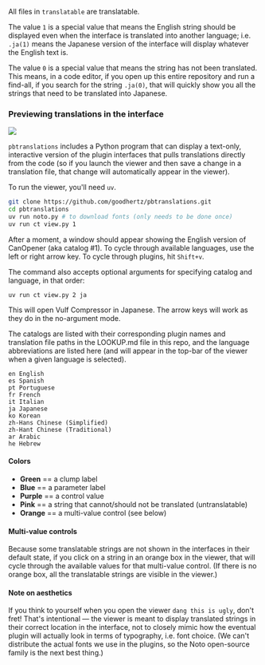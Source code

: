 All files in `translatable` are translatable.

The value `1` is a special value that means the English string should be displayed even when the interface is translated into another language; i.e. `.ja(1)` means the Japanese version of the interface will display whatever the English text is.

The value `0` is a special value that means the string has not been translated. This means, in a code editor, if you open up this entire repository and run a find-all, if you search for the string `.ja(0)`, that will quickly show you all the strings that need to be translated into Japanese.

### Previewing translations in the interface

![](viewer-screenshot.png)

`pbtranslations` includes a Python program that can display a text-only, interactive version of the plugin interfaces that pulls translations directly from the code (so if you launch the viewer and then save a change in a translation file, that change will automatically appear in the viewer).

To run the viewer, you'll need `uv`.

```bash
git clone https://github.com/goodhertz/pbtranslations.git
cd pbtranslations
uv run noto.py # to download fonts (only needs to be done once)
uv run ct view.py 1
```

After a moment, a window should appear showing the English version of CanOpener (aka catalog #1). To cycle through available languages, use the left or right arrow key. To cycle through plugins, hit `Shift+v`.

The command also accepts optional arguments for specifying catalog and language, in that order:

```
uv run ct view.py 2 ja
```

This will open Vulf Compressor in Japanese. The arrow keys will work as they do in the no-argument mode.

The catalogs are listed with their corresponding plugin names and translation file paths in the LOOKUP.md file in this repo, and the language abbreviations are listed here (and will appear in the top-bar of the viewer when a given language is selected).

```
en English
es Spanish
pt Portuguese
fr French
it Italian
ja Japanese
ko Korean
zh-Hans Chinese (Simplified)
zh-Hant Chinese (Traditional)
ar Arabic
he Hebrew
```

#### Colors

- __Green__ == a clump label
- __Blue__ == a parameter label
- __Purple__ == a control value
- __Pink__ == a string that cannot/should not be translated (untranslatable)
- __Orange__ == a multi-value control (see below)

#### Multi-value controls

Because some translatable strings are not shown in the interfaces in their default state, if you click on a string in an orange box in the viewer, that will cycle through the available values for that multi-value control. (If there is no orange box, all the translatable strings are visible in the viewer.)

#### Note on aesthetics

If you think to yourself when you open the viewer `dang this is ugly`, don't fret! That's intentional — the viewer is meant to display translated strings in their correct location in the interface, not to closely mimic how the eventual plugin will actually look in terms of typography, i.e. font choice. (We can't distribute the actual fonts we use in the plugins, so the Noto open-source family is the next best thing.)